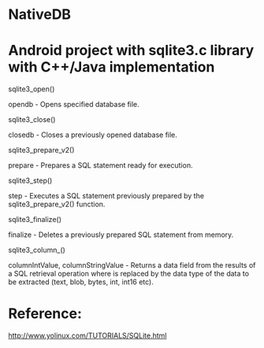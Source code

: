 # NativeDB
# Android project with sqlite3.c library with C++/Java implementation

sqlite3_open()

opendb - Opens specified database file. 
 
sqlite3_close()

closedb - Closes a previously opened database file. 

sqlite3_prepare_v2()

prepare - Prepares a SQL statement ready for execution. 

sqlite3_step()

step - Executes a SQL statement previously prepared by the sqlite3_prepare_v2() function. 

sqlite3_finalize()

finalize - Deletes a previously prepared SQL statement from memory. 

sqlite3_column_<type>()

columnIntValue, columnStringValue - Returns a data field from the results of a SQL retrieval operation where <type> is replaced by the data type of the data to be extracted (text, blob, bytes, int, int16 etc). 



# Reference:

http://www.yolinux.com/TUTORIALS/SQLite.html
